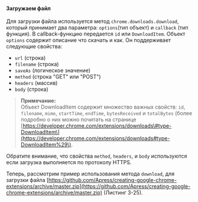 #### Загружаем файл

Для загрузки файла используется метод `chrome.downloads.download`, который принимает два параметра: `options`\(тип объект\) и `callback` \(тип функция\). В callback-функцию передается `id` или `DownloadItem`. Объект `options` содержит описание что скачать и как. Он поддерживает следующие свойства:

* `url` \(строка\)
* `filename` \(строка\)
* `saveAs` \(логическое значение\)
* `method` \(строка "GET" или "POST"\)
* `headers` \(массив\)
* `body` \(строка\)

> **Примечание:**  
> Объект DownloadItem содержит множество важных свойств: `id`, `filename`, `mime`, `startTime`, `endTime`, `bytesReceived` и `totalBytes` \(более подробно о них можно почитать на странице [https://developer.chrome.com/extensions/downloads\#type-DownloadItem\](https://developer.chrome.com/extensions/downloads#type-DownloadItem%29\).

Обратите внимание, что свойства `method`, `headers`, и `body` используются если загрузка выполняется по протоколу HTTPS.

Теперь, рассмотрим пример использования метода `download`, для загрузки файла [https://github.com/Apress/creating-google-chrome-extensions/archive/master.zip](https://github.com/Apress/creating-google-chrome-extensions/archive/master.zip) \(Листинг 3-25\).

